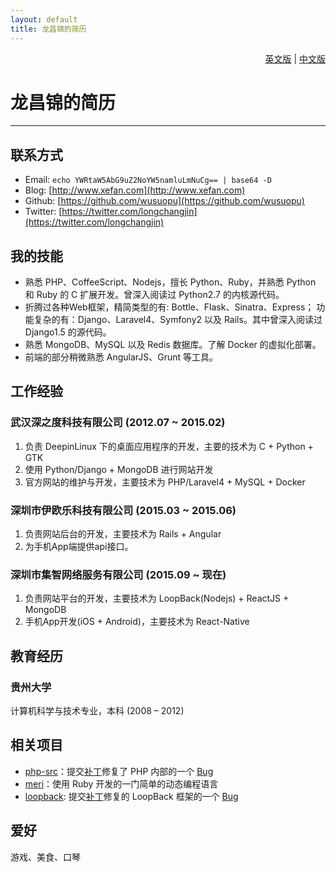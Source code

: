 ```yaml
---
layout: default
title: 龙昌锦的简历
---
```


<div style="text-align: right;"> <a href="index.html">英文版</a> | <a href="index.zh-CN.html">中文版</a> </div>

# 龙昌锦的简历

-------

## 联系方式
- Email: `echo YWRtaW5AbG9uZ2NoYW5namluLmNuCg== | base64 -D`
- Blog: [http://www.xefan.com](http://www.xefan.com)
- Github: [https://github.com/wusuopu](https://github.com/wusuopu)
- Twitter: [https://twitter.com/longchangjin](https://twitter.com/longchangjin)


## 我的技能
- 熟悉 PHP、CoffeeScript、Nodejs，擅长 Python、Ruby，并熟悉 Python 和 Ruby 的 C 扩展开发。曾深入阅读过 Python2.7 的内核源代码。  
- 折腾过各种Web框架，精简类型的有: Bottle、Flask、Sinatra、Express；
功能复杂的有：Django、Laravel4、Symfony2 以及 Rails。其中曾深入阅读过 Django1.5 的源代码。  
- 熟悉 MongoDB、MySQL 以及 Redis 数据库。了解 Docker 的虚拟化部署。  
- 前端的部分稍微熟悉 AngularJS、Grunt 等工具。


## 工作经验

### 武汉深之度科技有限公司 (2012.07 ~ 2015.02)
1. 负责 DeepinLinux 下的桌面应用程序的开发，主要的技术为 C + Python + GTK
2. 使用 Python/Django + MongoDB 进行网站开发
3. 官方网站的维护与开发，主要技术为 PHP/Laravel4 + MySQL + Docker

### 深圳市伊欧乐科技有限公司 (2015.03 ~ 2015.06)
1. 负责网站后台的开发，主要技术为 Rails + Angular
2. 为手机App端提供api接口。


### 深圳市集智网络服务有限公司 (2015.09 ~ 现在)
1. 负责网站平台的开发，主要技术为 LoopBack(Nodejs) + ReactJS + MongoDB
2. 手机App开发(iOS + Android)，主要技术为 React-Native


## 教育经历

### 贵州大学
  计算机科学与技术专业，本科 (2008 – 2012)


## 相关项目
- [php-src](https://github.com/php/php-src)：提交[补丁](http://git.php.net/?p=php-src.git;a=commit;h=72976e2497f963b7f203443f9881d52e0ff97962)修复了 PHP 内部的一个 [Bug](https://bugs.php.net/bug.php?id=66606)
- [meri](https://github.com/wusuopu/meri)：使用 Ruby 开发的一门简单的动态编程语言
- [loopback](https://github.com/strongloop/loopback): 提交[补丁](https://github.com/strongloop/loopback/commit/14e6ec554a735fb75e4340b5af26f9618c4df315)修复的 LoopBack 框架的一个 [Bug](https://github.com/strongloop/loopback/issues/1689)


## 爱好
游戏、美食、口琴

